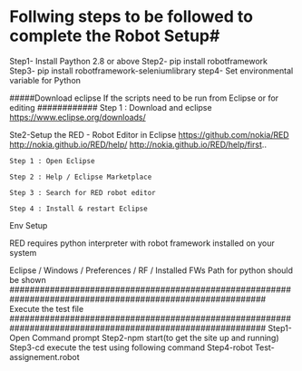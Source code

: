 # Follwing steps to be followed to complete the Robot Setup#

Step1- Install Paython 2.8 or above
Step2- pip install robotframework
Step3- pip install robotframework-seleniumlibrary
step4- Set environmental variable for Python


#####Download eclipse If the scripts need to be run from Eclipse or for editing ############
Step 1  : Download and eclipse
    https://www.eclipse.org/downloads/

Ste2-Setup the RED - Robot Editor in Eclipse
https://github.com/nokia/RED
http://nokia.github.io/RED/help/
http://nokia.github.io/RED/help/first..


	Step 1 : Open Eclipse

	Step 2 : Help / Eclipse Marketplace

	Step 3 : Search for RED robot editor

	Step 4 : Install & restart Eclipse

Env Setup

RED requires python interpreter with robot framework installed on your system


Eclipse / Windows / Preferences / RF / Installed FWs
Path for python should be shown 
###########################################################################################################
Execute the test file
###########################################################################################################
Step1-Open Command prompt
Step2-npm start(to get the site up and running)
Step3-cd <Path of the Robot frame project>
execute the test using following command
Step4-robot Test-assignement.robot

